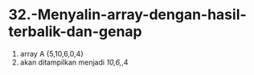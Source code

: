 # 32.-Menyalin-array-dengan-hasil-terbalik-dan-genap

1. array A {5,10,6,0,4}
2. akan ditampilkan menjadi _10,6,_,4
